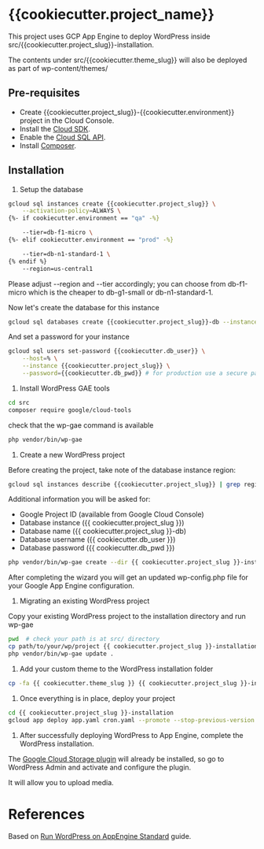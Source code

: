 # {{cookiecutter.project_name}}

This project uses GCP App Engine to deploy WordPress inside src/{{cookiecutter.project_slug}}-installation.

The contents under src/{{cookiecutter.theme_slug}} will also be deployed as part of wp-content/themes/

## Pre-requisites

- Create {{cookiecutter.project_slug}}-{{cookiecutter.environment}} project in the Cloud Console.
- Install the [Cloud SDK].
- Enable the [Cloud SQL API].
- Install [Composer].

## Installation

1. Setup the database

```sh
gcloud sql instances create {{cookiecutter.project_slug}} \
    --activation-policy=ALWAYS \
{%- if cookiecutter.environment == "qa" -%}

    --tier=db-f1-micro \
{%- elif cookiecutter.environment == "prod" -%}

    --tier=db-n1-standard-1 \
{% endif %}
    --region=us-central1
```

Please adjust --region and --tier accordingly; you can choose from db-f1-micro which is the cheaper to db-g1-small or db-n1-standard-1.

Now let's create the database for this instance

```sh
gcloud sql databases create {{cookiecutter.project_slug}}-db --instance {{cookiecutter.project_slug}}
```

And set a password for your instance

```sh
gcloud sql users set-password {{cookiecutter.db_user}} \
    --host=% \
    --instance {{cookiecutter.project_slug}} \
    --password={{cookiecutter.db_pwd}} # for production use a secure password
```

1. Install WordPress GAE tools

```sh
cd src
composer require google/cloud-tools
```

check that the wp-gae command is available

```sh
php vendor/bin/wp-gae
```

1. Create a new WordPress project

Before creating the project, take note of the database instance region:

```sh
gcloud sql instances describe {{cookiecutter.project_slug}} | grep region
```

Additional information you will be asked for:

- Google Project ID (available from Google Cloud Console)
- Database instance ({{ cookiecutter.project_slug }})
- Database name ({{ cookiecutter.project_slug }}-db)
- Database username ({{ cookiecutter.db_user }})
- Database password ({{ cookiecutter.db_pwd }})

```sh
php vendor/bin/wp-gae create --dir {{ cookiecutter.project_slug }}-installation
```

After completing the wizard you will get an updated wp-config.php file for your Google App Engine configuration.

1. Migrating an existing WordPress project

Copy your existing WordPress project to the installation directory and run wp-gae

```sh
pwd  # check your path is at src/ directory
cp path/to/your/wp/project {{ cookiecutter.project_slug }}-installation
php vendor/bin/wp-gae update .
```

1. Add your custom theme to the WordPress installation folder

```sh
cp -fa {{ cookiecutter.theme_slug }} {{ cookiecutter.project_slug }}-installation/wp-content/themes/
```

1. Once everything is in place, deploy your project

```sh
cd {{ cookiecutter.project_slug }}-installation
gcloud app deploy app.yaml cron.yaml --promote --stop-previous-version
```

1. After successfully deploying WordPress to App Engine, complete the WordPress installation.

The [Google Cloud Storage plugin] will already be installed, so go to WordPress Admin and activate and configure the plugin.

It will allow you to upload media.

# References

Based on [Run WordPress on AppEngine Standard] guide.

[cloud sdk]: https://cloud.google.com/sdk
[cloud sql api]: https://console.cloud.google.com/flows/enableapi?apiid=sqladmin
[composer]: https://getcomposer.org/
[google cloud storage plugin]: https://wordpress.org/plugins/gcs/
[run wordpress on appengine standard]: https://cloud.google.com/community/tutorials/run-wordpress-on-appengine-standard
